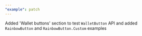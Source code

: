 ```yaml
---
"example": patch
---
```


Added 'Wallet buttons' section to test `WalletButton` API and added `RainbowButton` and `RainbowButton.Custom` examples
